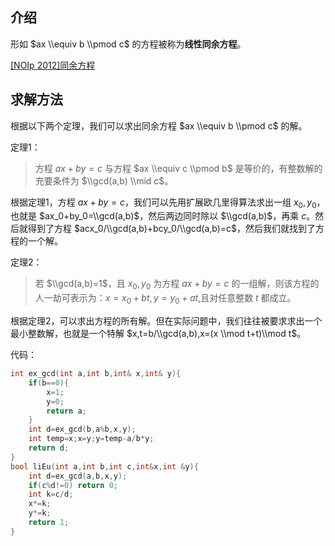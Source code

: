 ## 介绍

形如 $ax \\equiv b \\pmod c$ 的方程被称为**线性同余方程**。

[\[NOIp 2012\]同余方程](https://www.luogu.org/problemnew/show/P1082)

## 求解方法

根据以下两个定理，我们可以求出同余方程 $ax \\equiv b \\pmod c$ 的解。

定理1：

> 方程 $ax+by=c$ 与方程 $ax \\equiv c \\pmod b$ 是等价的，有整数解的充要条件为 $\\gcd(a,b) \\mid c$。

根据定理1，方程 $ax+by=c$，我们可以先用扩展欧几里得算法求出一组 $x_0,y_0$，也就是 $ax_0+by_0=\\gcd(a,b)$，然后两边同时除以 $\\gcd(a,b)$，再乘 $c$。然后就得到了方程 $acx_0/\\gcd(a,b)+bcy_0/\\gcd(a,b)=c$，然后我们就找到了方程的一个解。

定理2：

> 若 $\\gcd(a,b)=1$，且 $x_0,y_0$ 为方程 $ax+by=c$ 的一组解，则该方程的人一劫可表示为：$x=x_0+bt,y=y_0+at$,且对任意整数 $t$ 都成立。

根据定理2，可以求出方程的所有解。但在实际问题中，我们往往被要求求出一个最小整数解，也就是一个特解 $x,t=b/\\gcd(a,b),x=(x \\mod t+t)\\mod t$。

代码：

```cpp
int ex_gcd(int a,int b,int& x,int& y){
    if(b==0){
        x=1;
        y=0;
        return a;
    }
    int d=ex_gcd(b,a%b,x,y);
    int temp=x;x=y;y=temp-a/b*y;
    return d;
}
bool liEu(int a,int b,int c,int&x,int &y){
    int d=ex_gcd(a,b,x,y);
    if(c%d!=0) return 0;
    int k=c/d;
    x*=k;
    y*=k;
    return 1;
}
```
